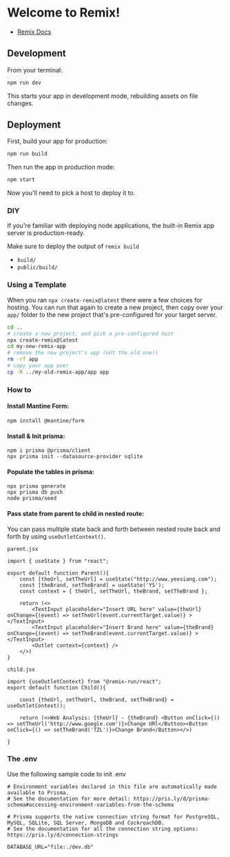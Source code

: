 # Welcome to Remix!

- [Remix Docs](https://remix.run/docs)

## Development

From your terminal:

```sh
npm run dev
```

This starts your app in development mode, rebuilding assets on file changes.

## Deployment

First, build your app for production:

```sh
npm run build
```

Then run the app in production mode:

```sh
npm start
```

Now you'll need to pick a host to deploy it to.

### DIY

If you're familiar with deploying node applications, the built-in Remix app server is production-ready.

Make sure to deploy the output of `remix build`

- `build/`
- `public/build/`

### Using a Template

When you ran `npx create-remix@latest` there were a few choices for hosting. You can run that again to create a new project, then copy over your `app/` folder to the new project that's pre-configured for your target server.

```sh
cd ..
# create a new project, and pick a pre-configured host
npx create-remix@latest
cd my-new-remix-app
# remove the new project's app (not the old one!)
rm -rf app
# copy your app over
cp -R ../my-old-remix-app/app app
```


### How to
#### Install Mantine Form:
```
npm install @mantine/form 
```

#### Install & Init prisma:
```
npm i prisma @prisma/client
npx prisma init --datasource-provider sqlite
```

#### Populate the tables in prisma:
```
npx prisma generate
npx prisma db push
node prisma/seed
```

#### Pass state from parent to child in nested route:
You can pass multiple state back and forth between nested route back and forth by using `useOutletContext()`.

`parent.jsx`
```
import { useState } from "react";

export default function Parent(){
    const [theUrl, setTheUrl] = useState("http://www.yeesiang.com");
    const [theBrand, setTheBrand] = useState('YS');
    const context = { theUrl, setTheUrl, theBrand, setTheBrand };

    return (<>
        <TextInput placeholder="Insert URL here" value={theUrl} onChange={(event) => setTheUrl(event.currentTarget.value)} ></TextInput>
        <TextInput placeholder="Insert Brand here" value={theBrand} onChange={(event) => setTheBrand(event.currentTarget.value)} ></TextInput>
        <Outlet context={context} />
    </>)
}
```

`child.jsx`
```
import {useOutletContext} from "@remix-run/react";
export default function Child(){

    const {theUrl, setTheUrl, theBrand, setTheBrand} = useOutletContext();
    
    return (<>Web Analysis: {theUrl} - {theBrand} <Button onClick={() => setTheUrl('http://www.google.com')}>Change URl</Button><Button onClick={() => setTheBrand('TZL')}>Change Brand</Button></>)

}
```


### The .env
Use the following sample code to init .env
```
# Environment variables declared in this file are automatically made available to Prisma.
# See the documentation for more detail: https://pris.ly/d/prisma-schema#accessing-environment-variables-from-the-schema

# Prisma supports the native connection string format for PostgreSQL, MySQL, SQLite, SQL Server, MongoDB and CockroachDB.
# See the documentation for all the connection string options: https://pris.ly/d/connection-strings

DATABASE_URL="file:./dev.db"
```
